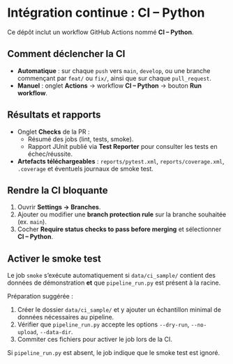 # Intégration continue : CI – Python

Ce dépôt inclut un workflow GitHub Actions nommé **CI – Python**.

## Comment déclencher la CI
- **Automatique** : sur chaque `push` vers `main`, `develop`, ou une branche commençant par `feat/` ou `fix/`, ainsi que sur chaque `pull_request`.
- **Manuel** : onglet **Actions** → workflow **CI – Python** → bouton **Run workflow**.

## Résultats et rapports
- Onglet **Checks** de la PR :
  - Résumé des jobs (lint, tests, smoke).
  - Rapport JUnit publié via **Test Reporter** pour consulter les tests en échec/réussite.
- **Artefacts téléchargeables** : `reports/pytest.xml`, `reports/coverage.xml`, `.coverage` et éventuels journaux de smoke test.

## Rendre la CI bloquante
1. Ouvrir **Settings → Branches**.
2. Ajouter ou modifier une **branch protection rule** sur la branche souhaitée (ex. `main`).
3. Cocher **Require status checks to pass before merging** et sélectionner **CI – Python**.

## Activer le smoke test
Le job `smoke` s’exécute automatiquement si `data/ci_sample/` contient des données de démonstration **et** que `pipeline_run.py` est présent à la racine.

Préparation suggérée :
1. Créer le dossier `data/ci_sample/` et y ajouter un échantillon minimal de données nécessaires au pipeline.
2. Vérifier que `pipeline_run.py` accepte les options `--dry-run`, `--no-upload`, `--data-dir`.
3. Commiter ces fichiers pour activer le job lors de la CI.

Si `pipeline_run.py` est absent, le job indique que le smoke test est ignoré.
